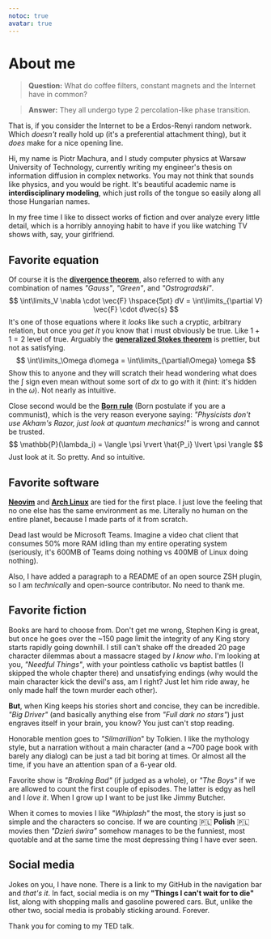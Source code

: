 ```yaml
---
notoc: true
avatar: true
---
```

# About me
> **Question:** What do coffee filters, constant magnets and the Internet have in common?

> **Answer:** They all undergo type 2 percolation-like phase transition.

That is, if you consider the Internet to be a Erdos-Renyi random network. Which *doesn't* really hold up (it's a
preferential attachment thing), but it *does* make for a nice opening line.

Hi, my name is Piotr Machura, and I study computer physics at Warsaw University of Technology, currently writing my
engineer's thesis on information diffusion in complex networks. You may not think that sounds like physics, and you
would be right. It's beautiful academic name is **interdisciplinary modeling**, which just rolls of the tongue so
easily along all those Hungarian names.

In my free time I like to dissect works of fiction and over analyze every little detail, which is a horribly annoying
habit to have if you like watching TV shows with, say, your girlfriend.

## Favorite equation
Of course it is the **[divergence theorem](https://en.wikipedia.org/wiki/Divergence_theorem)**, also referred to with
any combination of names *"Gauss"*, *"Green"*, and *"Ostrogradski"*.
$$
\int\limits_V \nabla \cdot \vec{F} \hspace{5pt} dV = \int\limits_{\partial V} \vec{F} \cdot d\vec{s}
$$
It's one of those equations where it *looks* like such a cryptic, arbitrary relation, but once you *get it* you know
that i must obviously be true. Like $1+1=2$ level of true. Arguably the **[generalized Stokes
theorem](https://en.wikipedia.org/wiki/Generalized_Stokes_theorem)** is prettier, but not as satisfying.
$$
\int\limits_\Omega d\omega = \int\limits_{\partial\Omega} \omega
$$
Show this to anyone and they will scratch their head wondering what does the $\int$ sign even mean without some sort of
$dx$ to go with it (hint: it's hidden in the $\omega$). Not nearly as intuitive.

Close second would be the **[Born rule](https://en.wikipedia.org/wiki/Born_rule)** (Born postulate if you are a
communist), which is the very reason everyone saying: *"Physicists don't use Akham's Razor, just look at quantum
mechanics!"* is wrong and cannot be trusted.
$$
\mathbb{P}(\lambda_i) = \langle \psi \rvert \hat{P_i} \lvert \psi \rangle
$$
Just look at it. So pretty. And so intuitive.

## Favorite software
**[Neovim](https://neovim.io/)** and **[Arch Linux](https://archlinux.org/)** are tied for the first place. I just love
the feeling that no one else has the same environment as me. Literally no human on the entire planet, because I made parts
of it from scratch.

Dead last would be Microsoft Teams. Imagine a video chat client that consumes 50% more RAM idling than my entire operating
system (seriously, it's 600MB of Teams doing nothing vs 400MB of Linux doing nothing).

Also, I have added a paragraph to a README of an open source ZSH plugin, so I am *technically* and open-source
contributor. No need to thank me.

## Favorite fiction
Books are hard to choose from. Don't get me wrong, Stephen King is great, but once he goes over the ~150 page limit the
integrity of any King story starts rapidly going downhill. I still can't shake off the dreaded 20 page character
dilemmas about a massacre staged by *I know who*. I'm looking at you, *"Needful Things"*, with your pointless catholic
vs baptist battles (I skipped the whole chapter there) and unsatisfying endings (why would the main character kick the
devil's ass, am I right? Just let him ride away, he only made half the town murder each other).

**But**, when King keeps his stories short and concise, they can be incredible. *"Big Driver"* (and basically
anything else from *"Full dark no stars"*) just engraves itself in your brain, you know? You just can't stop reading.

Honorable mention goes to *"Silmarillion*" by Tolkien. I like the mythology style, but a narration without a main
character (and a ~700 page book with barely any dialog) can be just a tad bit boring at times. Or almost all the time,
if you have an attention span of a 6-year old.

Favorite show is *"Braking Bad"* (if judged as a whole), or *"The Boys"* if we are allowed to count the first couple of
episodes. The latter is edgy as hell and I *love it*. When I grow up I want to be just like Jimmy Butcher.

When it comes to movies I like *"Whiplash"* the most, the story is just so simple and the characters so concise. If we
are counting
🇵🇱
**Polish**
🇵🇱
movies then *"Dzień świra"* somehow manages to be the funniest, most quotable and at the same time the most depressing
thing I have ever seen.

## Social media
Jokes on you, I have none. There is a link to my GitHub in the navigation bar and *that's it*. In fact, social media is on my
**"Things I can't wait for to die"** list, along with shopping malls and gasoline powered cars. But, unlike the other
two, social media is probably sticking around. Forever.

Thank you for coming to my TED talk.
